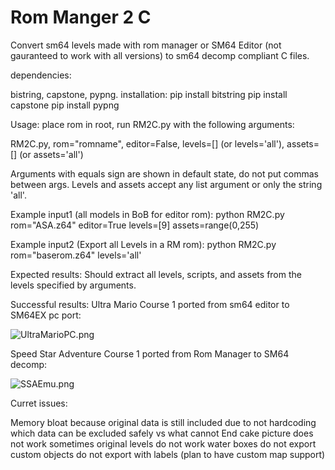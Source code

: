 # Rom Manger 2 C

Convert sm64 levels made with rom manager or SM64 Editor (not gauranteed to work with all versions) to sm64 decomp compliant C files.

dependencies:

bistring, capstone, pypng.
installation:
pip install bitstring
pip install capstone
pip install pypng

Usage:
place rom in root, run RM2C.py with the following arguments:

RM2C.py, rom="romname", editor=False, levels=[] (or levels='all'), assets=[] (or assets='all')

Arguments with equals sign are shown in default state, do not put commas between args.
Levels and assets accept any list argument or only the string 'all'.

Example input1 (all models in BoB for editor rom):
python RM2C.py rom="ASA.z64" editor=True levels=[9] assets=range(0,255)

Example input2 (Export all Levels in a RM rom):
python RM2C.py rom="baserom.z64" levels='all'

Expected results:
Should extract all levels, scripts, and assets from the levels specified by arguments.

Successful results:
Ultra Mario Course 1 ported from sm64 editor to SM64EX pc port:

![UltraMarioPC.png](https://gitlab.com/scuttlebugraiser/rom-manger-2-c/-/raw/master/UltraMarioPC.png)

Speed Star Adventure Course 1 ported from Rom Manager to SM64 decomp:

![SSAEmu.png](https://gitlab.com/scuttlebugraiser/rom-manger-2-c/-/raw/master/SSAEmu.png)


Curret issues:

Memory bloat because original data is still included due to not hardcoding which data can be excluded safely vs what cannot
End cake picture does not work sometimes
original levels do not work
water boxes do not export
custom objects do not export with labels (plan to have custom map support)